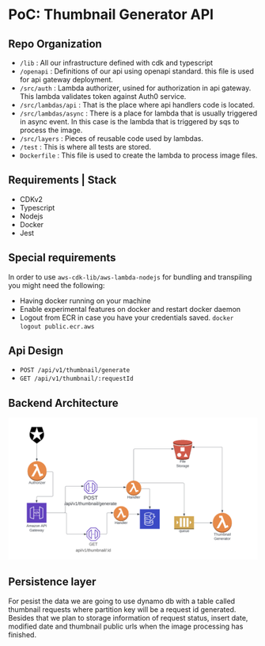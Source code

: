 # PoC: Thumbnail Generator API

## Repo Organization

- `/lib` : All our infrastructure defined with cdk and typescript
- `/openapi` : Definitions of our api using openapi standard. this file is used for api gateway deployment.
- `/src/auth` : Lambda authorizer, usined for authorization in api gateway. This lambda validates token against Auth0 service.
- `/src/lambdas/api` : That is the place where api handlers code is located.
- `/src/lambdas/async` : There is a place for lambda that is usually triggered in async event. In this case is the lambda that is triggered by sqs to process the image.
- `/src/layers` : Pieces of reusable code used by lambdas.
- `/test` : This is where all tests are stored.
- `Dockerfile` : This file is used to create the lambda to process image files.

## Requirements | Stack

- CDKv2
- Typescript
- Nodejs
- Docker
- Jest

## Special requirements

In order to use `aws-cdk-lib/aws-lambda-nodejs` for bundling and transpiling you might need the following:

- Having docker running on your machine
- Enable experimental features on docker and restart docker daemon
- Logout from ECR in case you have your credentials saved. `docker logout public.ecr.aws`

## Api Design

- `POST /api/v1/thumbnail/generate`
- `GET /api/v1/thumbnail/:requestId`

## Backend Architecture

![alt text](docs/Thumbnail-gen.png)

## Persistence layer

For pesist the data we are going to use dynamo db with a table called thumbnail requests where partition key will be a request id generated. Besides that we plan to storage information of request status, insert date, modified date and thumbnail public urls when the image processing has finished.
